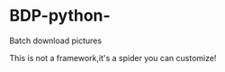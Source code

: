BDP-python-
===========

Batch download pictures

This is not a framework,it's a spider you can customize!

